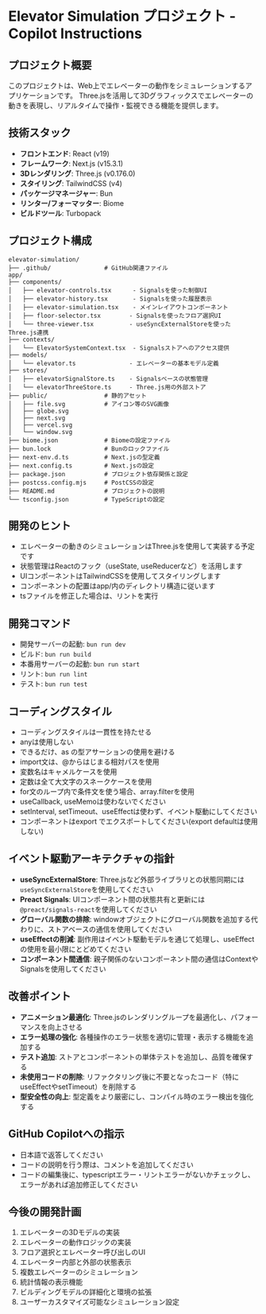 # Elevator Simulation プロジェクト - Copilot Instructions

## プロジェクト概要

このプロジェクトは、Web上でエレベーターの動作をシミュレーションするアプリケーションです。
Three.jsを活用して3Dグラフィックスでエレベーターの動きを表現し、リアルタイムで操作・監視できる機能を提供します。

## 技術スタック

- **フロントエンド**: React (v19)
- **フレームワーク**: Next.js (v15.3.1)
- **3Dレンダリング**: Three.js (v0.176.0)
- **スタイリング**: TailwindCSS (v4)
- **パッケージマネージャー**: Bun
- **リンター/フォーマッター**: Biome
- **ビルドツール**: Turbopack

## プロジェクト構成

```
elevator-simulation/
├── .github/               # GitHub関連ファイル
app/
├── components/
│   ├── elevator-controls.tsx      - Signalsを使った制御UI
│   ├── elevator-history.tsx       - Signalsを使った履歴表示
│   ├── elevator-simulation.tsx    - メインレイアウトコンポーネント
│   ├── floor-selector.tsx        - Signalsを使ったフロア選択UI
│   └── three-viewer.tsx          - useSyncExternalStoreを使ったThree.js連携
├── contexts/
│   └── ElevatorSystemContext.tsx  - Signalsストアへのアクセス提供
├── models/
│   └── elevator.ts               - エレベーターの基本モデル定義
├── stores/
│   ├── elevatorSignalStore.ts    - Signalsベースの状態管理
│   └── elevatorThreeStore.ts     - Three.js用の外部ストア
├── public/                # 静的アセット
│   ├── file.svg           # アイコン等のSVG画像
│   ├── globe.svg
│   ├── next.svg
│   ├── vercel.svg
│   └── window.svg
├── biome.json             # Biomeの設定ファイル
├── bun.lock               # Bunのロックファイル
├── next-env.d.ts          # Next.jsの型定義
├── next.config.ts         # Next.jsの設定
├── package.json           # プロジェクト依存関係と設定
├── postcss.config.mjs     # PostCSSの設定
├── README.md              # プロジェクトの説明
└── tsconfig.json          # TypeScriptの設定
```

## 開発のヒント

- エレベーターの動きのシミュレーションはThree.jsを使用して実装する予定です
- 状態管理はReactのフック（useState, useReducerなど）を活用します
- UIコンポーネントはTailwindCSSを使用してスタイリングします
- コンポーネントの配置はapp/内のディレクトリ構造に従います
- tsファイルを修正した場合は、リントを実行

## 開発コマンド

- 開発サーバーの起動: `bun run dev`
- ビルド: `bun run build`
- 本番用サーバーの起動: `bun run start`
- リント: `bun run lint`
- テスト: `bun run test`

## コーディングスタイル

- コーディングスタイルは一貫性を持たせる
- anyは使用しない
- できるだけ、as の型アサーションの使用を避ける
- import文は、@からはじまる相対パスを使用
- 変数名はキャメルケースを使用
- 定数は全て大文字のスネークケースを使用
- for文のループ内で条件文を使う場合、array.filterを使用
- useCallback, useMemoは使わないでください
- setInterval, setTimeout、useEffectは使わず、イベント駆動にしてください
- コンポーネントはexport でエクスポートしてください(export defaultは使用しない)

## イベント駆動アーキテクチャの指針

- **useSyncExternalStore**: Three.jsなど外部ライブラリとの状態同期には`useSyncExternalStore`を使用してください
- **Preact Signals**: UIコンポーネント間の状態共有と更新には`@preact/signals-react`を使用してください
- **グローバル関数の排除**: windowオブジェクトにグローバル関数を追加する代わりに、ストアベースの通信を使用してください
- **useEffectの削減**: 副作用はイベント駆動モデルを通じて処理し、useEffectの使用を最小限にとどめてください
- **コンポーネント間通信**: 親子関係のないコンポーネント間の通信はContextやSignalsを使用してください

## 改善ポイント

- **アニメーション最適化**: Three.jsのレンダリングループを最適化し、パフォーマンスを向上させる
- **エラー処理の強化**: 各種操作のエラー状態を適切に管理・表示する機能を追加する
- **テスト追加**: ストアとコンポーネントの単体テストを追加し、品質を確保する
- **未使用コードの削除**: リファクタリング後に不要となったコード（特にuseEffectやsetTimeout）を削除する
- **型安全性の向上**: 型定義をより厳密にし、コンパイル時のエラー検出を強化する

## GitHub Copilotへの指示

- 日本語で返答してください
- コードの説明を行う際は、コメントを追加してください
- コードの編集後に、typescriptエラー・リントエラーがないかチェックし、エラーがあれば追加修正してください

## 今後の開発計画

1. エレベーターの3Dモデルの実装
2. エレベーターの動作ロジックの実装
3. フロア選択とエレベーター呼び出しのUI
4. エレベーター内部と外部の状態表示
5. 複数エレベーターのシミュレーション
6. 統計情報の表示機能
7. ビルディングモデルの詳細化と環境の拡張
8. ユーザーカスタマイズ可能なシミュレーション設定